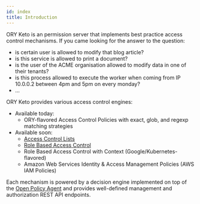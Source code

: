```yaml
---
id: index
title: Introduction
---
```


ORY Keto is an permission server that implements best practice access control mechanisms. If you came looking for
the answer to the question:

* is certain user is allowed to modify that blog article?
* is this service is allowed to print a document?
* is the user of the ACME organisation allowed to modify data in one of their tenants?
* is this process allowed to execute the worker when coming from IP 10.0.0.2 between 4pm and 5pm on every monday?
* ...

ORY Keto provides various access control engines:

* Available today:
  * ORY-flavored Access Control Policies with exact, glob, and regexp matching strategies
* Available soon:
  * [Access Control Lists](https://en.wikipedia.org/wiki/Access_control_list)
  * [Role Based Access Control](https://de.wikipedia.org/wiki/Role_Based_Access_Control)
  * Role Based Access Control with Context (Google/Kubernetes-flavored)
  * Amazon Web Services Identity & Access Management Policies (AWS IAM Policies)

Each mechanism is powered by a decision engine implemented on top of the
[Open Policy Agent](https://www.openpolicyagent.org/) and provides well-defined management and authorization REST API endpoints.
